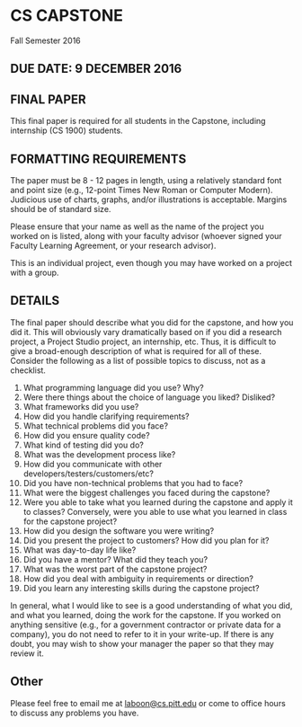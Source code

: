 # CS CAPSTONE
Fall Semester 2016

## DUE DATE: 9 DECEMBER 2016

## FINAL PAPER

This final paper is required for all students in the Capstone, including internship (CS 1900) students.

## FORMATTING REQUIREMENTS

The paper must be 8 - 12 pages in length, using a relatively standard font and point size (e.g., 12-point Times New Roman or Computer Modern).  Judicious use of charts, graphs, and/or illustrations is acceptable.  Margins should be of standard size.

Please ensure that your name as well as the name of the project you worked on is listed, along with your faculty advisor (whoever signed your Faculty Learning Agreement, or your research advisor).

This is an individual project, even though you may have worked on a project with a group.

## DETAILS

The final paper should describe what you did for the capstone, and how you did it.  This will obviously vary dramatically based on if you did a research project, a Project Studio project, an internship, etc.  Thus, it is difficult to give a broad-enough description of what is required for all of these.  Consider the following as a list of possible topics to discuss, not as a checklist.

1. What programming language did you use?  Why?
2. Were there things about the choice of language you liked?  Disliked?
3. What frameworks did you use?
4. How did you handle clarifying requirements?
5. What technical problems did you face?
6. How did you ensure quality code?
7. What kind of testing did you do?
8. What was the development process like?
9. How did you communicate with other developers/testers/customers/etc?
10. Did you have non-technical problems that you had to face?
11. What were the biggest challenges you faced during the capstone?
12. Were you able to take what you learned during the capstone and apply it to classes?  Conversely, were you able to use what you learned in class for the capstone project?
13. How did you design the software you were writing?
14. Did you present the project to customers?  How did you plan for it?
15. What was day-to-day life like?
16. Did you have a mentor?  What did they teach you?
17. What was the worst part of the capstone project?
18. How did you deal with ambiguity in requirements or direction?
19. Did you learn any interesting skills during the capstone project?

In general, what I would like to see is a good understanding of what you did, and what you learned, doing the work for the capstone.  If you worked on anything sensitive (e.g., for a government contractor or private data for a company), you do not need to refer to it in your write-up.  If there is any doubt, you may wish to show your manager the paper so that they may review it.

## Other

Please feel free to email me at laboon@cs.pitt.edu or come to office hours to discuss any problems you have.